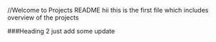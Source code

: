 //Welcome to Projects README
hii this is the first file which includes overview of the projects

###Heading 2
just add some update
